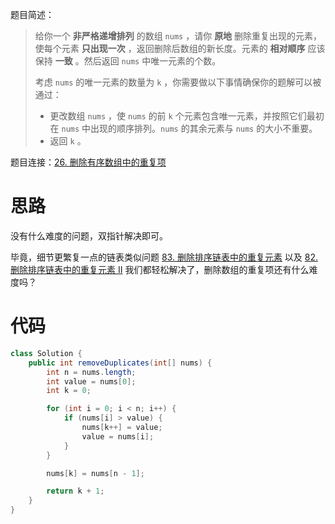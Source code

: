 题目简述：

> 给你一个 **非严格递增排列** 的数组 `nums` ，请你 **原地** 删除重复出现的元素，使每个元素 **只出现一次** ，返回删除后数组的新长度。元素的 **相对顺序** 应该保持 **一致** 。然后返回 `nums` 中唯一元素的个数。
>
> 考虑 `nums` 的唯一元素的数量为 `k` ，你需要做以下事情确保你的题解可以被通过：
>
> - 更改数组 `nums` ，使 `nums` 的前 `k` 个元素包含唯一元素，并按照它们最初在 `nums` 中出现的顺序排列。`nums` 的其余元素与 `nums` 的大小不重要。
> - 返回 `k` 。

题目连接：[26. 删除有序数组中的重复项](https://leetcode.cn/problems/remove-duplicates-from-sorted-array/)

# 思路

没有什么难度的问题，双指针解决即可。

毕竟，细节更繁复一点的链表类似问题 [83. 删除排序链表中的重复元素](https://leetcode.cn/problems/remove-duplicates-from-sorted-list/) 以及 [82. 删除排序链表中的重复元素 II](https://leetcode.cn/problems/remove-duplicates-from-sorted-list-ii/) 我们都轻松解决了，删除数组的重复项还有什么难度吗？

# 代码

```java
class Solution {
    public int removeDuplicates(int[] nums) {
        int n = nums.length;
        int value = nums[0];
        int k = 0;

        for (int i = 0; i < n; i++) {
            if (nums[i] > value) {
                nums[k++] = value;
                value = nums[i];
            }
        }

        nums[k] = nums[n - 1];

        return k + 1;
    }
}
```


